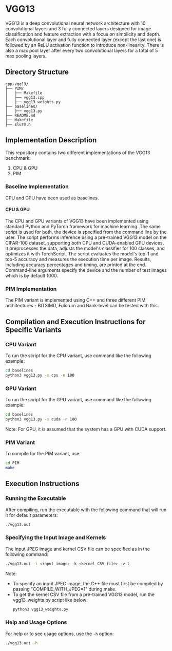 # VGG13 

VGG13 is a deep convolutional neural network architecture with 10 convolutional layers and 3 fully connected layers designed for image classification and feature extraction with a focus on simplicity and depth. Each convolutional layer and fully connected layer (except the last one) is followed by an ReLU activation function to introduce non-linearity. There is also a max pool layer after every two convolutional layers for a total of 5 max pooling layers.

## Directory Structure
```
cpp-vgg13/
├── PIM/
│   ├── Makefile
│   ├── vgg13.cpp
│   ├── vgg13_weights.py
├── baselines/
│   ├── vgg13.py
├── README.md
├── Makefile
├── slurm.h
```

## Implementation Description

This repository contains two different implementations of the VGG13 benchmark:
1. CPU & GPU
2. PIM

### Baseline Implementation

CPU and GPU have been used as baselines.

#### CPU & GPU

The CPU and GPU variants of VGG13 have been implemented using standard Python and PyTorch framework for machine learning. The same script is used for both, the device is specified from the command line by the user. The script performs inference using a pre-trained VGG13 model on the CIFAR-100 dataset, supporting both CPU and CUDA-enabled GPU devices. It preprocesses the data, adjusts the model's classifier for 100 classes, and optimizes it with TorchScript. The script evaluates the model's top-1 and top-5 accuracy and measures the execution time per image. Results, including accuracy percentages and timing, are printed at the end. Command-line arguments specify the device and the number of test images which is by default 1000.

### PIM Implementation

The PIM variant is implemented using C++ and three different PIM architectures - BITSIMD, Fulcrum and Bank-level can be tested with this. 
  
## Compilation and Execution Instructions for Specific Variants

### CPU Variant

To run the script for the CPU variant, use command like the following example:

```bash
cd baselines
python3 vgg13.py -s cpu -n 100
```

### GPU Variant

To run the script for the GPU variant, use command like the following example:

```bash
cd baselines
python3 vgg13.py -s cuda -n 100
```
Note: For GPU, it is assumed that the system has a GPU with CUDA support.

### PIM Variant

To compile for the PIM variant, use:

```bash
cd PIM
make
```

## Execution Instructions

### Running the Executable

After compiling, run the executable with the following command that will run it for default parameters:

```bash
./vgg13.out
```

### Specifying the Input Image and Kernels

The input JPEG image and kernel CSV file can be specified as in the following command:

```bash
./vgg13.out -i <input_image> -k <kernel_CSV_file> -v t  
```
Note: 
* To specify an input JPEG image, the C++ file must first be compiled by passing "COMPILE_WITH_JPEG=1" during make.
* To get the kernel CSV file from a pre-trained VGG13 model, run the vgg13_weights.py script like below:
  ```bash
  python3 vgg13_weights.py
  ```

### Help and Usage Options

For help or to see usage options, use the `-h` option:

```bash
./vgg13.out -h
```
